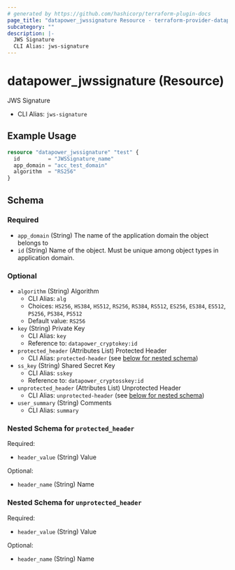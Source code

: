 ```yaml
---
# generated by https://github.com/hashicorp/terraform-plugin-docs
page_title: "datapower_jwssignature Resource - terraform-provider-datapower"
subcategory: ""
description: |-
  JWS Signature
  CLI Alias: jws-signature
---
```


# datapower_jwssignature (Resource)

JWS Signature
  - CLI Alias: `jws-signature`

## Example Usage

```terraform
resource "datapower_jwssignature" "test" {
  id         = "JWSSignature_name"
  app_domain = "acc_test_domain"
  algorithm  = "RS256"
}
```

<!-- schema generated by tfplugindocs -->
## Schema

### Required

- `app_domain` (String) The name of the application domain the object belongs to
- `id` (String) Name of the object. Must be unique among object types in application domain.

### Optional

- `algorithm` (String) Algorithm
  - CLI Alias: `alg`
  - Choices: `HS256`, `HS384`, `HS512`, `RS256`, `RS384`, `RS512`, `ES256`, `ES384`, `ES512`, `PS256`, `PS384`, `PS512`
  - Default value: `RS256`
- `key` (String) Private Key
  - CLI Alias: `key`
  - Reference to: `datapower_cryptokey:id`
- `protected_header` (Attributes List) Protected Header
  - CLI Alias: `protected-header` (see [below for nested schema](#nestedatt--protected_header))
- `ss_key` (String) Shared Secret Key
  - CLI Alias: `sskey`
  - Reference to: `datapower_cryptosskey:id`
- `unprotected_header` (Attributes List) Unprotected Header
  - CLI Alias: `unprotected-header` (see [below for nested schema](#nestedatt--unprotected_header))
- `user_summary` (String) Comments
  - CLI Alias: `summary`

<a id="nestedatt--protected_header"></a>
### Nested Schema for `protected_header`

Required:

- `header_value` (String) Value

Optional:

- `header_name` (String) Name


<a id="nestedatt--unprotected_header"></a>
### Nested Schema for `unprotected_header`

Required:

- `header_value` (String) Value

Optional:

- `header_name` (String) Name
